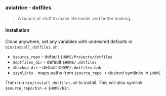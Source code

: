 ### aviatrice - dotfiles
>A bunch of stuff to make life easier and better looking.

#### Installation
Clone anywhere, set any variables with undesired defaults in `bin/install_dotfiles.sh`:
- `$source_repo` - default `$HOME/Projects/dotfiles`
- `$dotfiles_dir` - default `$HOME/.dotfiles`
- `$backup_dir` - default `$HOME/.dotfiles.bak`
- `$symlinks` - maps paths from `$source_repo` -> desired symlinks in `$HOME`

Then run `bin/install_dotfiles.sh` to install. This will also symlink `$source_repo/bin` -> `$HOME/bin`.
